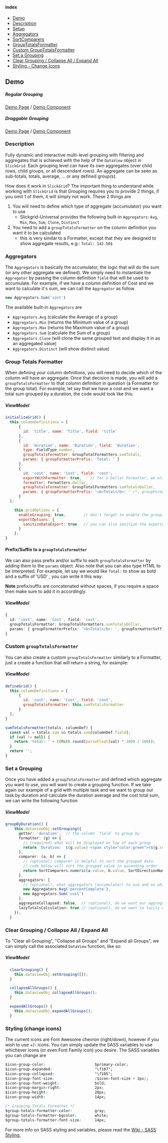 #### index
- [Demo](/ghiscoding/slickgrid-universal/wiki/Grouping-&-Aggregators#demo)
- [Description](/ghiscoding/slickgrid-universal/wiki/Grouping-&-Aggregators#description)
- [Setup](/ghiscoding/slickgrid-universal/wiki/Grouping-&-Aggregators#setup)
- [Aggregators](/ghiscoding/slickgrid-universal/wiki/Grouping-&-Aggregators#aggregators)
- [SortComparers](/ghiscoding/slickgrid-universal/tree/master/packages/common/src/sortComparers)
- [GroupTotalsFormatter](/ghiscoding/slickgrid-universal/wiki/Grouping-&-Aggregators#group-totals-formatter)
- [Custom GroupTotalsFormatter](/ghiscoding/slickgrid-universal/wiki/Grouping-&-Aggregators#custom-grouptotalsformatter)
- [Set a Grouping](/ghiscoding/slickgrid-universal/wiki/Grouping-&-Aggregators#set-a-grouping)
- [Clear Grouping / Collapse All / Expand All](/ghiscoding/slickgrid-universal/wiki/Grouping-&-Aggregators#clear-grouping--collapse-all--expand-all)
- [Styling - Change Icons](/ghiscoding/slickgrid-universal/wiki/Grouping-&-Aggregators#styling-change-icons)

## Demo
##### Regular Grouping
[Demo Page](https://ghiscoding.github.io/slickgrid-universal/#/example02) / [Demo Component](https://github.com/ghiscoding/slickgrid-universal/blob/master/examples/webpack-demo-vanilla-bundle/src/examples/example02.ts)

##### Draggable Grouping
[Demo Page](https://ghiscoding.github.io/slickgrid-universal/#/example03) / [Demo Component](https://github.com/ghiscoding/slickgrid-universal/blob/master/examples/webpack-demo-vanilla-bundle/src/examples/example03.ts)


### Description
Fully dynamic and interactive multi-level grouping with filtering and aggregates that is achieved with the help of the `DataView` object in `SlickGrid`. Each grouping level can have its own aggregates (over child rows, child groups, or all descendant rows). An aggregate can be seen as sub-totals, totals, average, ... or any defined group(s).

How does it work in `SlickGrid`? 
The important thing to understand while working with `SlickGrid` is that Grouping requires you to provide 2 things, if you omit 1 of them, it will simply not work. These 2 things are
1. You will need to define which type of aggregate (accumulator) you want to use
   - Slickgrid-Universal provides the following built-in `Aggregators`: `Avg`, `Min`, `Max`, `Sum`, `Clone`, `Distinct`
2. You need to add a `groupTotalsFormatter` on the column definition you want it to be calculated
   - this is very similar to a Formatter, except that they are designed to show aggregate results, e.g:: `Total: 142.50$`

### Aggregators
The `Aggregators` is basically the accumulator, the logic that will do the sum (or any other aggregate we defined). We simply need to instantiate the `Aggregator` by passing the column definition `field` that will be used to accumulate. For example, if we have a column definition of Cost and we want to calculate it's sum, we can call the `Aggregator` as follow
```ts
new Aggregators.Sum('cost')
```
The available built-in `Aggregators` are
- `Aggregators.Avg` (calculate the Average of a group)
- `Aggregators.Min` (returns the Minimum value of a group)
- `Aggregators.Max` (returns the Maximum value of a group)
- `Aggregators.Sum` (calculate the Sum of a group)
- `Aggregators.Clone` (will clone the same grouped text and display it in as an aggregated value)
- `Aggregators.Distinct` (will show distinct value)

### Group Totals Formatter
When defining your column definitions, you will need to decide which of the column will have an aggregate. Once that decision is made, you will add a `groupTotalsFormatter` to that column definition in question (a Formatter for the group total). For example, let say that we have a cost and we want a total sum grouped by a duration, the code would look like this:

##### ViewModel
```javascript
initializeGrid() {
  this.columnDefinitions = [
      {
        id: 'title', name: 'Title', field: 'title'
      },
      {
        id: 'duration', name: 'Duration', field: 'duration',
        type: FieldType.number,
        groupTotalsFormatter: GroupTotalFormatters.sumTotals,
        params: { groupFormatterPrefix: 'Total: ' }
      },
      {
        id: 'cost', name: 'Cost', field: 'cost',
        exportWithFormatter: true,    // for a Dollar Formatter, we also want it to be displayed in the export to file
        formatter: Formatters.dollar,
        groupTotalsFormatter: GroupTotalFormatters.sumTotalsDollar,
        params: { groupFormatterPrefix: '<b>Total</b>: ' /*, groupFormatterSuffix: ' USD'*/ }
      }
  ];

    this.gridOptions = {
      enableGrouping: true,        // don't forget to enable the grouping
      exportOptions: {
        sanitizeDataExport: true   // you can also sanitize the exported data (it will remove any HTML tags)
      }
    };
}
```

#### Prefix/Suffix to a `groupTotalsFormatter`
We can also pass prefix and/or suffix to each `groupTotalsFormatter` by adding them to the `params` object. Also note that you can also type HTML to be interpreted. For example, let say we would like `Total:` to show as bold and a suffix of 'USD' , you can write it this way:

**Note** prefix/suffix are concatenated without spaces, if you require a space then make sure to add it in accordingly.

##### ViewModel
```ts
{
  id: 'cost', name: 'Cost', field: 'cost',
  groupTotalsFormatter: GroupTotalFormatters.sumTotalsDollar,
  params: { groupFormatterPrefix: '<b>Total</b>: ', groupFormatterSuffix: ' USD' }
}
```

### Custom `groupTotalsFormatter`
You can also create a custom `groupTotalsFormatter` similarly to a Formatter, just a create a function that will return a string, for example:

##### ViewModel
```javascript
defineGrid() {
  this.columnDefinitions = [
      {
        id: 'cost', name: 'Cost', field: 'cost',
        groupTotalsFormatter: this.sumTotalsFormatter
      }
  ];
}

sumTotalsFormatter(totals, columnDef) {
  const val = totals.sum && totals.sum[columnDef.field];
  if (val != null) {
    return 'total: ' + ((Math.round(parseFloat(val) * 100) / 100));
  }
  return '';
}
```

### Set a Grouping 
Once you have added a `groupTotalsFormatter` and defined which aggregate you want to use, you will want to create a grouping function. If we take again our example of a grid with multiple task and we want to group our task by duration and calculate the duration average and the cost total sum, we can write the following function

##### ViewModel
```ts
groupByDuration() {
    this.dataviewObj.setGrouping({
      getter: 'duration',  // the column `field` to group by
      formatter: (g) => {
        // (required) what will be displayed on top of each group
        return `Duration:  ${g.value} <span style="color:green">(${g.count} items)</span>`;
      },
      comparer: (a, b) => {
        // (optional) comparer is helpful to sort the grouped data
        // code below will sort the grouped value in ascending order
        return SortComparers.numeric(a.value, b.value, SortDirectionNumber.asc);
      },
      aggregators: [
        // (optional), what aggregators (accumulator) to use and on which field to do so
        new Aggregators.Avg('percentComplete'),
        new Aggregators.Sum('cost')
      ],
      aggregateCollapsed: false,  // (optional), do we want our aggregator to be collapsed?
      lazyTotalsCalculation: true // (optional), do we want to lazily calculate the totals? True is commonly used
    });
  }
```

### Clear Grouping / Collapse All / Expand All
To "Clear all Grouping", "Collapse all Groups" and "Expand all Groups", we can simply call the associated `DataView` function, like so:

##### ViewModel
```ts
  clearGrouping() {
    this.dataviewObj.setGrouping([]);
  }

  collapseAllGroups() {
    this.dataviewObj.collapseAllGroups();
  }

  expandAllGroups() {
    this.dataviewObj.expandAllGroups();
  }
```

### Styling (change icons)
The current icons are Font Awesome chevron (right/down), however if you wish to use +/- icons. You can simply update the SASS variables to use whichever icons (or even Font Family icon) you desire. The SASS variables you can change are
```css
$icon-group-color:                      $primary-color;
$icon-group-expanded:                   "\f107";
$icon-group-collapsed:                  "\f105";
$icon-group-font-size:                  ($icon-font-size + 2px);
$icon-group-font-weight:                bold;
$icon-group-margin-right:               2px;
$icon-group-height:                     20px;
$icon-group-width:                      14px;

/* Grouping Totals Formatter */
$group-totals-formatter-color:          gray;
$group-totals-formatter-bgcolor:        white;
$group-totals-formatter-font-size:      14px;
```

For more info on SASS styling and variables, please read the [Wiki - SASS Styling](/ghiscoding/Angular-Slickgrid/wiki/Styling),